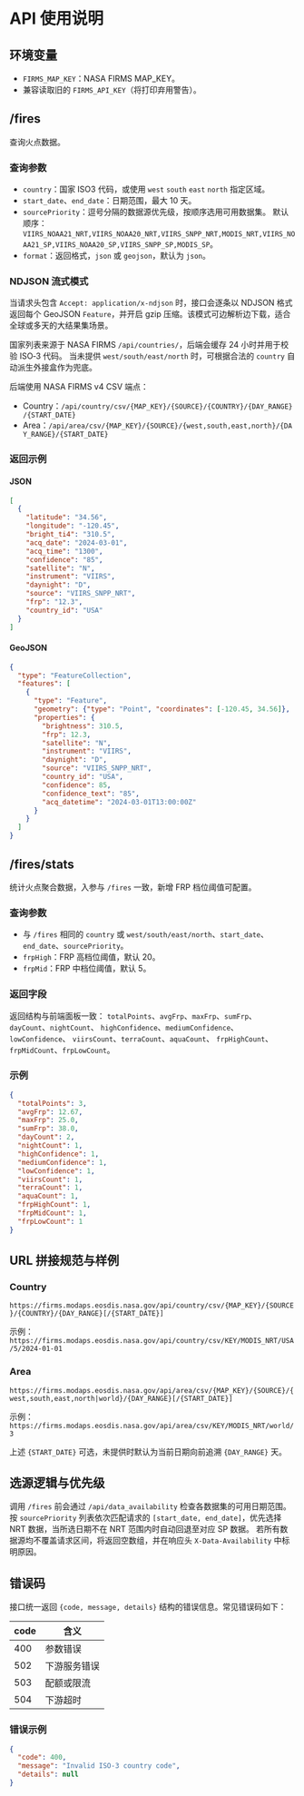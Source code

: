 # API 使用说明

## 环境变量
- `FIRMS_MAP_KEY`：NASA FIRMS MAP_KEY。
- 兼容读取旧的 `FIRMS_API_KEY`（将打印弃用警告）。

## /fires
查询火点数据。

### 查询参数
- `country`：国家 ISO3 代码，或使用 `west` `south` `east` `north` 指定区域。
- `start_date`、`end_date`：日期范围，最大 10 天。
- `sourcePriority`：逗号分隔的数据源优先级，按顺序选用可用数据集。
  默认顺序：`VIIRS_NOAA21_NRT,VIIRS_NOAA20_NRT,VIIRS_SNPP_NRT,MODIS_NRT,VIIRS_NOAA21_SP,VIIRS_NOAA20_SP,VIIRS_SNPP_SP,MODIS_SP`。
- `format`：返回格式，`json` 或 `geojson`，默认为 `json`。

### NDJSON 流式模式

当请求头包含 `Accept: application/x-ndjson` 时，接口会逐条以 NDJSON 格式返回每个 GeoJSON `Feature`，并开启 gzip 压缩。该模式可边解析边下载，适合全球或多天的大结果集场景。

国家列表来源于 NASA FIRMS `/api/countries/`，后端会缓存 24 小时并用于校验 ISO‑3 代码。
当未提供 `west/south/east/north` 时，可根据合法的 `country` 自动派生外接盒作为兜底。

后端使用 NASA FIRMS v4 CSV 端点：
- Country：`/api/country/csv/{MAP_KEY}/{SOURCE}/{COUNTRY}/{DAY_RANGE}/{START_DATE}`
- Area：`/api/area/csv/{MAP_KEY}/{SOURCE}/{west,south,east,north}/{DAY_RANGE}/{START_DATE}`

### 返回示例

#### JSON

```json
[
  {
    "latitude": "34.56",
    "longitude": "-120.45",
    "bright_ti4": "310.5",
    "acq_date": "2024-03-01",
    "acq_time": "1300",
    "confidence": "85",
    "satellite": "N",
    "instrument": "VIIRS",
    "daynight": "D",
    "source": "VIIRS_SNPP_NRT",
    "frp": "12.3",
    "country_id": "USA"
  }
]
```

#### GeoJSON

```json
{
  "type": "FeatureCollection",
  "features": [
    {
      "type": "Feature",
      "geometry": {"type": "Point", "coordinates": [-120.45, 34.56]},
      "properties": {
        "brightness": 310.5,
        "frp": 12.3,
        "satellite": "N",
        "instrument": "VIIRS",
        "daynight": "D",
        "source": "VIIRS_SNPP_NRT",
        "country_id": "USA",
        "confidence": 85,
        "confidence_text": "85",
        "acq_datetime": "2024-03-01T13:00:00Z"
      }
    }
  ]
}
```

## /fires/stats
统计火点聚合数据，入参与 `/fires` 一致，新增 FRP 档位阈值可配置。

### 查询参数
- 与 `/fires` 相同的 `country` 或 `west/south/east/north`、`start_date`、`end_date`、`sourcePriority`。
- `frpHigh`：FRP 高档位阈值，默认 20。
- `frpMid`：FRP 中档位阈值，默认 5。

### 返回字段
返回结构与前端面板一致：
`totalPoints`、`avgFrp`、`maxFrp`、`sumFrp`、`dayCount`、`nightCount`、
`highConfidence`、`mediumConfidence`、`lowConfidence`、
`viirsCount`、`terraCount`、`aquaCount`、
`frpHighCount`、`frpMidCount`、`frpLowCount`。

### 示例
```json
{
  "totalPoints": 3,
  "avgFrp": 12.67,
  "maxFrp": 25.0,
  "sumFrp": 38.0,
  "dayCount": 2,
  "nightCount": 1,
  "highConfidence": 1,
  "mediumConfidence": 1,
  "lowConfidence": 1,
  "viirsCount": 1,
  "terraCount": 1,
  "aquaCount": 1,
  "frpHighCount": 1,
  "frpMidCount": 1,
  "frpLowCount": 1
}
```

## URL 拼接规范与样例

### Country
`https://firms.modaps.eosdis.nasa.gov/api/country/csv/{MAP_KEY}/{SOURCE}/{COUNTRY}/{DAY_RANGE}[/{START_DATE}]`

示例：
`https://firms.modaps.eosdis.nasa.gov/api/country/csv/KEY/MODIS_NRT/USA/5/2024-01-01`

### Area
`https://firms.modaps.eosdis.nasa.gov/api/area/csv/{MAP_KEY}/{SOURCE}/{west,south,east,north|world}/{DAY_RANGE}[/{START_DATE}]`

示例：
`https://firms.modaps.eosdis.nasa.gov/api/area/csv/KEY/MODIS_NRT/world/3`

上述 `{START_DATE}` 可选，未提供时默认为当前日期向前追溯 `{DAY_RANGE}` 天。

## 选源逻辑与优先级

调用 `/fires` 前会通过 `/api/data_availability` 检查各数据集的可用日期范围。
按 `sourcePriority` 列表依次匹配请求的 `[start_date, end_date]`，优先选择 NRT 数据，当所选日期不在 NRT 范围内时自动回退至对应 SP 数据。
若所有数据源均不覆盖请求区间，将返回空数组，并在响应头 `X-Data-Availability` 中标明原因。

## 错误码

接口统一返回 `{code, message, details}` 结构的错误信息。常见错误码如下：

| code | 含义 |
| --- | --- |
| 400 | 参数错误 |
| 502 | 下游服务错误 |
| 503 | 配额或限流 |
| 504 | 下游超时 |

### 错误示例

```json
{
  "code": 400,
  "message": "Invalid ISO-3 country code",
  "details": null
}
```

